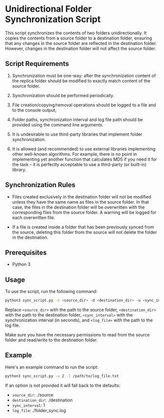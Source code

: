 
# Unidirectional Folder Synchronization Script

This script synchronizes the contents of two folders unidirectionally. It copies the contents from a source folder to a destination folder, ensuring that any changes in the source folder are reflected in the destination folder. However, changes in the destination folder will not affect the source folder.

## Script Requirements

1. Synchronization must be one-way: after the synchronization content of the replica folder should be modified to exactly match content of the source folder.

2. Synchronization should be performed periodically.

3. File creation/copying/removal operations should be logged to a file and to the console output;

4. Folder paths, synchronization interval and log file path should be provided using the command line arguments.

5. It is undesirable to use third-party libraries that implement folder synchronization.


6. It is allowed (and recommended) to use external libraries implementing other well-known algorithms. For example, there is no point in implementing yet another function that calculates MD5 if you need it for the task – it is perfectly acceptable to use a third-party (or built-in) library.

## Synchronization Rules

- Files created exclusively in the destination folder will not be modified unless they have the same name as files in the source folder. In that case, the files in the destination folder will be overwritten with the corresponding files from the source folder. A warning will be logged for each overwritten file.

- If a file is created inside a folder that has been previously synced from the source, deleting this folder from the source will not delete the folder in the destination.

## Prerequisites

- Python 3

## Usage

To use the script, run the following command:

```bash
python3 sync_script.py -s <source_dir> -d <destination_dir> -u <sync_interval> -l <log_file>
```


Replace `<source_dir>` with the path to the source folder, `<destination_dir>` with the path to the destination folder, `<sync_interval>` with the synchronization interval (in seconds), and `<log_file>` with the path to the log file.

Make sure you have the necessary permissions to read from the source folder and read/write to the destination folder.

## Example

Here's an example command to run the script:

```bash
python3 sync_script.py -u 2 -l /path/to/log_file.txt
```

If an option is not provided it will fall back to the defaults:
- `source_dir`: ./source
- `destination_dir`: ./destination
- `sync_interval`: 1
- `log_file`: ./folder_sync.log 



